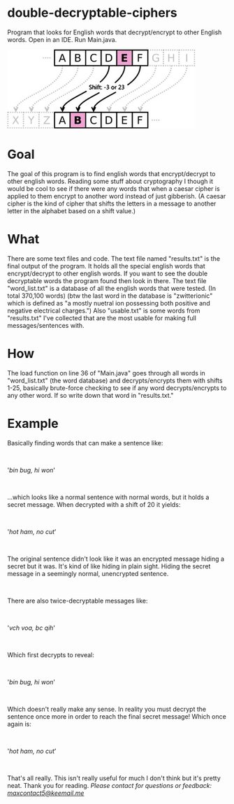 # double-decryptable-ciphers
Program that looks for English words that decrypt/encrypt to other English words. Open in an IDE. Run Main.java.

![](caesar.jpg)

# Goal
The goal of this program is to find english words that encrypt/decrypt to other english words. Reading some stuff about cryptography I though it would be cool to see if there were any words that when a caesar cipher is applied to them encrypt to another word instead of just gibberish. (A caesar cipher is the kind of cipher that shifts the letters in a message to another letter in the alphabet based on a shift value.)

# What
There are some text files and code. The text file named "results.txt" is the final output of the program. It holds all the special english words that encrypt/decrypt to other english words. If you want to see the double decryptable words the program found then look in there. The text file "word_list.txt" is a database of all the english words that were tested. (In total 370,100 words) (btw the last word in the database is "zwitterionic" which is defined as "a mostly nuetral ion possessing both positive and negative electrical charges.") Also "usable.txt" is some words from "results.txt" I've collected that are the most usable for making full messages/sentences with. 

# How
The load function on line 36 of "Main.java" goes through all words in "word_list.txt" (the word database) and decrypts/encrypts them with shifts 1-25, basically brute-force checking to see if any word decrypts/encrypts to any other word. If so write down that word in "results.txt."

# Example
Basically finding words that can make a sentence like:

<br>

'_bin bug, hi won_'

<br>

...which looks like a normal sentence with normal words, but it holds a secret message.
When decrypted with a shift of 20 it yields:

<br>

'_hot ham, no cut_'

<br>

The original sentence didn't look like it was an encrypted message hiding a secret but it was. It's kind of like hiding in plain sight. Hiding the secret message in a seemingly normal, unencrypted sentence. 

<br>

There are also twice-decryptable messages like:

<br>

'_vch voa, bc qih_'

<br>

Which first decrypts to reveal:

<br>

'_bin bug, hi won_'

<br>

Which doesn't really make any sense. In reality you must decrypt the sentence once more in order to reach the final secret message! Which once again is:

<br>

'_hot ham, no cut_'

<br>

That's all really. This isn't really useful for much I don't think but it's pretty neat. Thank you for reading.
*Please contact for questions or feedback: [maxcontact5@keemail.me](mailto:maxcontact5@keemail.me)*
